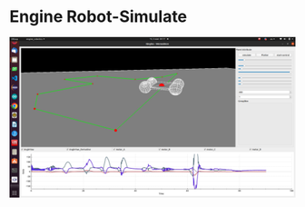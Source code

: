 # Engine Robot-Simulate 

![bandicam 2020-07-31 03-50-36-209](https://github.com/werasaimon/IEngine_Robotics/blob/test/img/demo.png)
